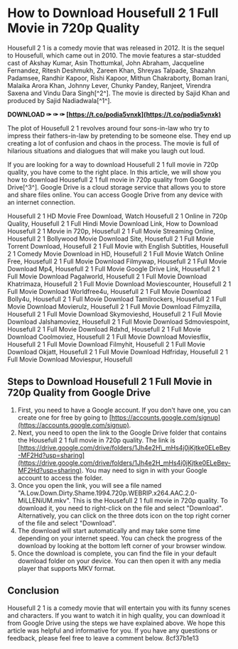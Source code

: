 # How to Download Housefull 2 1 Full Movie in 720p Quality
 
Housefull 2 1 is a comedy movie that was released in 2012. It is the sequel to Housefull, which came out in 2010. The movie features a star-studded cast of Akshay Kumar, Asin Thottumkal, John Abraham, Jacqueline Fernandez, Ritesh Deshmukh, Zareen Khan, Shreyas Talpade, Shazahn Padamsee, Randhir Kapoor, Rishi Kapoor, Mithun Chakraborty, Boman Irani, Malaika Arora Khan, Johnny Lever, Chunky Pandey, Ranjeet, Virendra Saxena and Vindu Dara Singh[^2^]. The movie is directed by Sajid Khan and produced by Sajid Nadiadwala[^1^].
 
**DOWNLOAD ✑ ✑ ✑ [https://t.co/podia5vnxk](https://t.co/podia5vnxk)**


 
The plot of Housefull 2 1 revolves around four sons-in-law who try to impress their fathers-in-law by pretending to be someone else. They end up creating a lot of confusion and chaos in the process. The movie is full of hilarious situations and dialogues that will make you laugh out loud.
 
If you are looking for a way to download Housefull 2 1 full movie in 720p quality, you have come to the right place. In this article, we will show you how to download Housefull 2 1 full movie in 720p quality from Google Drive[^3^]. Google Drive is a cloud storage service that allows you to store and share files online. You can access Google Drive from any device with an internet connection.
 
Housefull 2 1 HD Movie Free Download,  Watch Housefull 2 1 Online in 720p Quality,  Housefull 2 1 Full Hindi Movie Download Link,  How to Download Housefull 2 1 Movie in 720p,  Housefull 2 1 Full Movie Streaming Online,  Housefull 2 1 Bollywood Movie Download Site,  Housefull 2 1 Full Movie Torrent Download,  Housefull 2 1 Full Movie with English Subtitles,  Housefull 2 1 Comedy Movie Download in HD,  Housefull 2 1 Full Movie Watch Online Free,  Housefull 2 1 Full Movie Download Filmywap,  Housefull 2 1 Full Movie Download Mp4,  Housefull 2 1 Full Movie Google Drive Link,  Housefull 2 1 Full Movie Download Pagalworld,  Housefull 2 1 Full Movie Download Khatrimaza,  Housefull 2 1 Full Movie Download Moviescounter,  Housefull 2 1 Full Movie Download Worldfree4u,  Housefull 2 1 Full Movie Download Bolly4u,  Housefull 2 1 Full Movie Download Tamilrockers,  Housefull 2 1 Full Movie Download Movierulz,  Housefull 2 1 Full Movie Download Filmyzilla,  Housefull 2 1 Full Movie Download Skymovieshd,  Housefull 2 1 Full Movie Download Jalshamoviez,  Housefull 2 1 Full Movie Download Sdmoviespoint,  Housefull 2 1 Full Movie Download Rdxhd,  Housefull 2 1 Full Movie Download Coolmoviez,  Housefull 2 1 Full Movie Download Moviesflix,  Housefull 2 1 Full Movie Download Filmyhit,  Housefull 2 1 Full Movie Download Okjatt,  Housefull 2 1 Full Movie Download Hdfriday,  Housefull 2 1 Full Movie Download Moviespur,  Housefull
 
## Steps to Download Housefull 2 1 Full Movie in 720p Quality from Google Drive
 
1. First, you need to have a Google account. If you don't have one, you can create one for free by going to [https://accounts.google.com/signup](https://accounts.google.com/signup).
2. Next, you need to open the link to the Google Drive folder that contains the Housefull 2 1 full movie in 720p quality. The link is [https://drive.google.com/drive/folders/1Jh4e2H\_mHs4j0jKjtke0ELeBey-MF2Hd?usp=sharing](https://drive.google.com/drive/folders/1Jh4e2H_mHs4j0jKjtke0ELeBey-MF2Hd?usp=sharing). You may need to sign in with your Google account to access the folder.
3. Once you open the link, you will see a file named "A.Low.Down.Dirty.Shame.1994.720p.WEBRIP.x264.AAC.2.0-MiLLENiUM.mkv". This is the Housefull 2 1 full movie in 720p quality. To download it, you need to right-click on the file and select "Download". Alternatively, you can click on the three dots icon on the top right corner of the file and select "Download".
4. The download will start automatically and may take some time depending on your internet speed. You can check the progress of the download by looking at the bottom left corner of your browser window.
5. Once the download is complete, you can find the file in your default download folder on your device. You can then open it with any media player that supports MKV format.

## Conclusion
 
Housefull 2 1 is a comedy movie that will entertain you with its funny scenes and characters. If you want to watch it in high quality, you can download it from Google Drive using the steps we have explained above. We hope this article was helpful and informative for you. If you have any questions or feedback, please feel free to leave a comment below.
 8cf37b1e13
 
